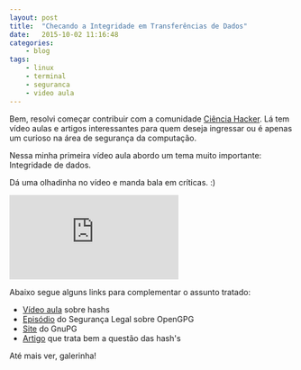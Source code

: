 ```yaml
---
layout: post
title:  "Checando a Integridade em Transferências de Dados"
date:   2015-10-02 11:16:48
categories:
    - blog
tags:
    - linux
    - terminal
    - seguranca
    - video aula
---
```


Bem, resolvi começar contribuir com a comunidade <a href="http://cienciahacker.com.br/" target="_blank">Ciência Hacker</a>. Lá tem vídeo aulas e artigos interessantes para quem deseja ingressar ou é apenas um curioso na área de segurança da computação.

Nessa minha primeira vídeo aula abordo um tema muito importante: Integridade de dados.

Dá uma olhadinha no vídeo e manda bala em críticas. :)

<iframe src="https://www.youtube.com/embed/XjkEXpv37Nw" frameborder="0" allowfullscreen></iframe>

Abaixo segue alguns links para complementar o assunto tratado:

<ul>
    <li><a href="https://www.youtube.com/watch?v=N7kR0ttcrxY" target="_blank">Vídeo aula</a> sobre hashs</li>
    <li><a href="http://www.segurancalegal.com/2015/03/episodio-71-openpgp.html" target="_blank">Episódio</a> do Segurança Legal sobre OpenGPG</li>
    <li><a href="https://gnupg.org/" target="_blank">Site</a> do GnuPG</li>
    <li><a href="http://eofcommunity.com/forum/viewtopic.php?f=33&amp;t=1265" target="_blank">Artigo</a> que trata bem a questão das hash's</li>
</ul>

Até mais ver, galerinha!
